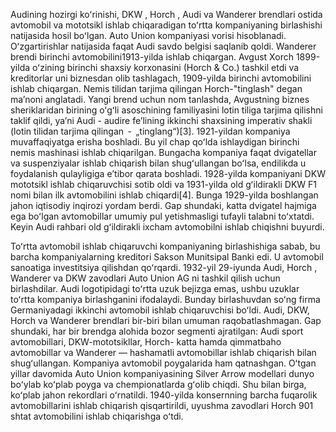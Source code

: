 Audining hozirgi koʻrinishi, DKW , Horch , Audi va Wanderer brendlari ostida avtomobil va mototsikl ishlab chiqaradigan toʻrtta kompaniyaning birlashishi natijasida hosil boʻlgan. Auto Union kompaniyasi vorisi hisoblanadi. Oʻzgartirishlar natijasida faqat Audi savdo belgisi saqlanib qoldi. Wanderer brendi 
birinchi avtomobilini1913-yilda ishlab chiqargan. Avgust Xorch 1899-yilda oʻzining birinchi shaxsiy korxonasini (Horch & Co.) tashkil etdi va kreditorlar uni biznesdan olib tashlagach, 1909-yilda birinchi 
avtomobilini ishlab chiqargan. Nemis tilidan tarjima qilingan Horch-"tinglash" degan maʼnoni anglatadi. Yangi brend uchun nom tanlashda, Avgustning biznes sheriklaridan birining oʻgʻli
 asoschining familiyasini lotin tiliga tarjima qilishni taklif qildi, yaʼni Audi - audire  feʼlining ikkinchi shaxsining imperativ shakli (lotin tilidan tarjima qilingan   -  „tinglang“)[3]. 1921-yildan kompaniya muvaffaqiyatga erisha boshladi. Bu yil chap qoʻlda ishlaydigan birinchi nemis mashinasi ishlab chiqarilgan. Bungacha kompaniya faqat dvigatellar va suspenziyalar ishlab chiqarish bilan shugʻullangan boʻlsa, endilikda u foydalanish qulayligiga eʼtibor qarata boshladi. 1928-yilda kompaniyani DKW mototsikl ishlab chiqaruvchisi sotib oldi va 1931-yilda old gʻildirakli DKW F1 nomi bilan ilk avtomobilini ishlab chiqardi[4]. Bunga 1929-yilda boshlangan jahon iqtisodiy inqirozi yordam berdi. Gap shundaki, katta dvigatel hajmiga ega boʻlgan avtomobillar umumiy pul yetishmasligi tufayli talabni toʻxtatdi. Keyin Audi rahbari old gʻildirakli ixcham avtomobilni ishlab chiqishni buyurdi.

Toʻrtta avtomobil ishlab chiqaruvchi kompaniyaning birlashishiga sabab, bu barcha kompaniyalarning kreditori Sakson Munitsipal Banki edi. U avtomobil sanoatiga investitsiya qilishdan qoʻrqardi. 1932-yil 29-iyunda Audi, Horch , Wanderer va DKW zavodlari Auto Union AG ni tashkil qilish uchun birlashdilar. Audi logotipidagi toʻrtta uzuk bejizga emas, ushbu uzuklar toʻrtta kompaniya birlashganini ifodalaydi. Bunday birlashuvdan soʻng firma Germaniyadagi ikkinchi avtomobil ishlab chiqaruvchisi boʻldi. Audi, DKW, Horch va Wanderer brendlari bir-biri bilan umuman raqobatlashmagan. Gap shundaki, har bir brendga alohida bozor segmenti ajratilgan: Audi sport avtomobillari, DKW-mototsikllar, Horch- katta hamda qimmatbaho avtomobillar va Wanderer — hashamatli avtomobillar ishlab chiqarish bilan shugʻullangan. Kompaniya avtomobil poygalarida ham qatnashgan. Oʻtgan yillar davomida Auto Union kompaniyasining Silver Arrow modellari dunyo boʻylab koʻplab poyga va chempionatlarda gʻolib chiqdi. Shu bilan birga, koʻplab jahon rekordlari oʻrnatildi. 1940-yilda konsernning barcha fuqarolik avtomobillarini ishlab chiqarish qisqartirildi, uyushma zavodlari Horch 901 shtat avtomobilini ishlab chiqarishga oʻtdi.